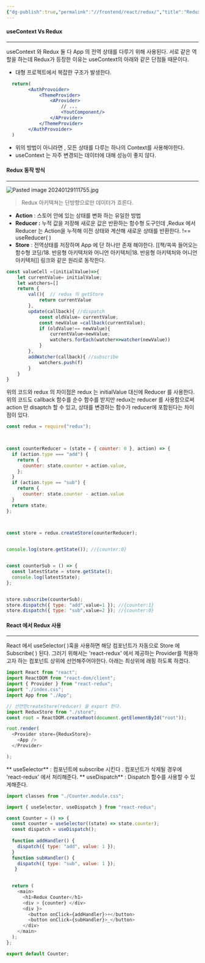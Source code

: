 ```yaml
---
{"dg-publish":true,"permalink":"//frontend/react/redux/","title":"Redux"}
---
```


#### useContext Vs Redux
---
useContext 와 Redux  둘 다 App 의 전역 상태를 다루기 위해 사용된다.  서로 같은 역할을 하는데 Redux가 등장한 이유는 useContext의 아래와 같은 단점들 때문이다.

- 대형 프로젝트에서 복잡한 구조가 발생한다.
```jsx
  return( 
		<AuthProvoider>
			<ThemeProvider>
				<AProvider>
					// ... 
					<YoutComponent/>
				</AProvider>
			</ThemeProvider>
		</AuthProvoider>
  )
```




- 위의 방법이 아니라면 , 모든 상태를 다루는 하나의 Context를 사용해야한다.
- useContext 는 자주 변경되는 데이터에 대해 성능이 좋지 않다.



#### Redux 동작 방식
---
![Pasted image 20240129111755.jpg](/images/Pasted%20image%2020240129111755.jpg)
> Redux 아키텍쳐는 단방향으로만 데이터가 흐른다.


 - **Action** : 스토어 안에 있는 상태를 변화 하는 유일한 방법
 - **Reducer :**  누적 값을 저장해 새로운 값은 반환하는  함수형 도구인데 ,Redux 에서 Reducer 는 Action을 누적해 이전 상태와 계산해 새로운 상태를 반환한다. !== useReducer( )
 - **Store** : 전역상태를 저장하며 App 에 단 하나만 존재 해야한다. 
   [[책/쏙쏙 들어오는함수형 코딩/18. 반응형 아키텍처와 어니언 아키텍처\|18. 반응형 아키텍처와 어니언 아키텍처]] 링크와 같은 원리로 동작한다.

```javascript
const valueCell =(initialValue)=>{
	let currentValue= initialValue;
	let watchers=[]
	return {
		val(){  // redux 의 getStore
			return currentValue
		},
		update(callback){ //dispatch 
			const oldValue= currentValue;
			const newValue =callback(currentValue);
			if (oldValue!== newValue){
				currentValue=newValue;
				watchers.forEach(watcher=>watcher(newValue))
			}
		},
		addWatcher(callback){ //subscribe
			watchers.push(f)
		}
	}
}

```

위의 코드와 redux 의 차이점은 redux 는 initialValue 대신에 Reducer 를 사용한다. 위의 코드도 callback 함수를 순수 함수를 받지만 redux는 reducer 를 사용함으로써  action 만 disaptch 할 수 있고, 상태를 변경하는 함수가 reducer에 포함된다는 차이점이 있다.

```js
const redux = require("redux");

  

const counterReducer = (state = { counter: 0 }, action) => {
  if (action.type === "add") {
    return {
      counter: state.counter + action.value,
    };
  }
  if (action.type == "sub") {
    return {
      counter: state.counter - action.value
  }
  return state;
};

  

const store = redux.createStore(counterReducer);


console.log(store.getState()); //{counter:0}


const counterSub = () => {
  const latestState = store.getState();
  console.log(latestState);
};


store.subscribe(counterSub);
store.dispatch({ type: "add",value=1 }); //{counter:1}
store.dispatch({ type: "sub",value=2 }); //{counter:0}
```

#### React 에서 Redux 사용
___
React 에서 useSelector( )훅을 사용하면 해당 컴포넌트가 자동으로 Store 에 Subscribe( ) 된다. 
그러기 위해서는  'react-redux' 에서 제공하는 Provider를 적용하고자 하는 컴포넌트 상위에 선언해주어야한다. 아래는 최상위에 래핑 하도록 하겠다.

```jsx
import React from "react";
import ReactDOM from "react-dom/client";
import { Provider } from "react-redux";
import "./index.css";
import App from "./App";

// 선언한createStore(reducer) 을 export 한다.
import ReduxStore from "./store"; 
const root = ReactDOM.createRoot(document.getElementById("root"));

root.render(
  <Provider store={ReduxStore}>
    <App />
  </Provider>

);
```

** useSelector**  : 컴포넌트에 subscribe 시킨다 .  컴포넌트가 삭제될 경우에 'react-redux' 에서 처리해준다.
** useDispatch** : Dispatch 함수를 사용할 수 있게해준다.

```jsx
import classes from "./Counter.module.css";

import { useSelector, useDispatch } from "react-redux";

const Counter = () => {
  const counter = useSelector((state) => state.counter);
  const dispatch = useDispatch();
  
  function addHandler() {
    dispatch({ type: "add", value: 1 });
  }
  function subHandler() {
    dispatch({ type: "sub", value: 1 });
   }
  

  return (
    <main>
      <h1>Redux Counter</h1>
      <div > {counter} </div>
      <div }>
        <button onClick={addHandler}>+</button>
        <button onClick={subHandler}>_</button>
      </div>
    </main>
  );
};

export default Counter;
```
